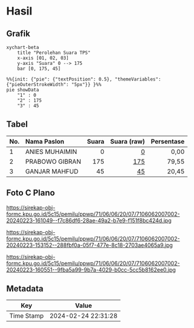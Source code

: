 # Hasil

## Grafik

```mermaid
xychart-beta
    title "Perolehan Suara TPS"
    x-axis [01, 02, 03]
    y-axis "Suara" 0 --> 175
    bar [0, 175, 45]
```

```mermaid
%%{init: {"pie": {"textPosition": 0.5}, "themeVariables": {"pieOuterStrokeWidth": "5px"}} }%%
pie showData
    "1" : 0
    "2" : 175
    "3" : 45
```

## Tabel

| No. | Nama Paslon    | Suara | Suara (raw) | Persentase |
|:--- |:-------------- | -----:| -----------:| ----------:|
| 1   | ANIES MUHAIMIN | 0     | [0][p-1]    | 0,00       |
| 2   | PRABOWO GIBRAN | 175   | [175][p-2]  | 79,55      |
| 3   | GANJAR MAHFUD  | 45    | [45][p-3]   | 20,45      |


[p-1]: https://github.com/gigit-pemilu/pemilu-2024-71-sulawesi-utara/blob/main/pilpres/hitung-suara/sub/71-sulawesi-utara/sub/06-minahasa-utara/sub/06-likupang-barat/sub/2007-termaal/sub/002-tps/sub/paslon-1.txt
[p-2]: https://github.com/gigit-pemilu/pemilu-2024-71-sulawesi-utara/blob/main/pilpres/hitung-suara/sub/71-sulawesi-utara/sub/06-minahasa-utara/sub/06-likupang-barat/sub/2007-termaal/sub/002-tps/sub/paslon-2.txt
[p-3]: https://github.com/gigit-pemilu/pemilu-2024-71-sulawesi-utara/blob/main/pilpres/hitung-suara/sub/71-sulawesi-utara/sub/06-minahasa-utara/sub/06-likupang-barat/sub/2007-termaal/sub/002-tps/sub/paslon-3.txt

## Foto C Plano

https://sirekap-obj-formc.kpu.go.id/5c15/pemilu/ppwp/71/06/06/20/07/7106062007002-20240223-161049--f7c86df6-28ae-49a2-b7e9-f151f8bc424d.jpg

https://sirekap-obj-formc.kpu.go.id/5c15/pemilu/ppwp/71/06/06/20/07/7106062007002-20240223-153152--288fbf0a-05f7-477e-8c18-2703ae4065a9.jpg

https://sirekap-obj-formc.kpu.go.id/5c15/pemilu/ppwp/71/06/06/20/07/7106062007002-20240223-160551--9fba5a99-9b7a-4029-b0cc-5cc5b8162ee0.jpg


## Metadata

| Key        | Value               |
| ---------- | ------------------- |
| Time Stamp | 2024-02-24 22:31:28 |



